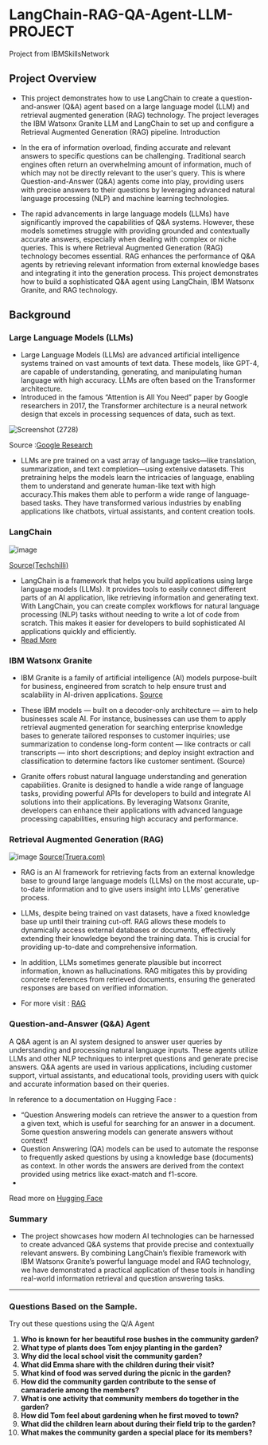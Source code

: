 # LangChain-RAG-QA-Agent-LLM-PROJECT

Project from IBMSkillsNetwork 
## Project Overview
- This project demonstrates how to use LangChain to create a question-and-answer (Q&A) agent based on a large language model (LLM) and retrieval augmented generation (RAG) technology. The project leverages the IBM Watsonx Granite LLM and LangChain to set up and configure a Retrieval Augmented Generation (RAG) pipeline.
Introduction

- In the era of information overload, finding accurate and relevant answers to specific questions can be challenging. Traditional search engines often return an overwhelming amount of information, much of which may not be directly relevant to the user's query. This is where Question-and-Answer (Q&A) agents come into play, providing users with precise answers to their questions by leveraging advanced natural language processing (NLP) and machine learning technologies.

- The rapid advancements in large language models (LLMs) have significantly improved the capabilities of Q&A systems. However, these models sometimes struggle with providing grounded and contextually accurate answers, especially when dealing with complex or niche queries. This is where Retrieval Augmented Generation (RAG) technology becomes essential. RAG enhances the performance of Q&A agents by retrieving relevant information from external knowledge bases and integrating it into the generation process.
This project demonstrates how to build a sophisticated Q&A agent using LangChain,  IBM Watsonx Granite, and RAG technology.


## Background
### Large Language Models (LLMs)
- Large Language Models (LLMs) are advanced artificial intelligence systems trained on vast amounts of text data. These models, like GPT-4, are capable of understanding, generating, and manipulating human language with high accuracy. LLMs are often based on the Transformer architecture.
- Introduced in the famous “Attention is All You Need” paper by Google researchers in 2017, the Transformer architecture is a neural network design that excels in processing sequences of data, such as text.
  
![Screenshot (2728)](https://github.com/user-attachments/assets/48a35669-754a-4d11-9247-26815c7f5770)

Source :[Google Research](https://research.google/pubs/attention-is-all-you-need/)

- LLMs are pre trained on a vast array of language tasks—like translation, summarization, and text completion—using extensive datasets. This pretraining helps the models learn the intricacies of language, enabling them to understand and generate human-like text with high accuracy.This makes them able to perform a wide range of language-based tasks. They have transformed various industries by enabling applications like chatbots, virtual assistants, and content creation tools.
  
### LangChain
![image](https://github.com/user-attachments/assets/cc4ade1f-6075-47da-a15f-d4a03c446f44)

[Source(Techchilli)](https://techchilli.com/artificial-intelligence/what-is-langchain/)
- LangChain is a framework that helps you build applications using large language models (LLMs). It provides tools to easily connect different parts of an AI application, like retrieving information and generating text. With LangChain, you can create complex workflows for natural language processing (NLP) tasks without needing to write a lot of code from scratch. This makes it easier for developers to build sophisticated AI applications quickly and efficiently.
- [Read More](https://www.langchain.com/retrieval)

### IBM Watsonx Granite
- IBM  Granite is a family of artificial intelligence (AI) models purpose-built for business, engineered from scratch to help ensure trust and scalability in AI-driven applications. [Source](https://www.ibm.com/granite?utm_source=skills_network&utm_content=in_lab_content_link&utm_id=Lab-Granite+with+LangChain%3A+An+LLM+and+RAG+to+Answer+Questions_v1_1720558829)
  
- These IBM models — built on a decoder-only architecture — aim to help businesses scale AI. For instance, businesses can use them to apply retrieval augmented generation for searching enterprise knowledge bases to generate tailored responses to customer inquiries; use summarization to condense long-form content — like contracts or call transcripts — into short descriptions; and deploy insight extraction and classification to determine factors like customer sentiment. (Source)
  
- Granite offers robust natural language understanding and generation capabilities. Granite is designed to handle a wide range of language tasks, providing powerful APIs for developers to build and integrate AI solutions into their applications. By leveraging Watsonx Granite, developers can enhance their applications with advanced language processing capabilities, ensuring high accuracy and performance.
  
### Retrieval Augmented Generation (RAG)
![image](https://github.com/user-attachments/assets/e98ca302-7b80-42fe-bbaf-d65e219f9c18)
[Source(Truera.com)](https://truera.com/ai-quality-education/generative-ai-rags/what-is-retrieval-augmented-generation-rag-for-llms/)

- RAG is an AI framework for retrieving facts from an external knowledge base to ground large language models (LLMs) on the most accurate, up-to-date information and to give users insight into LLMs' generative process.

- LLMs, despite being trained on vast datasets, have a fixed knowledge base up until their training cut-off. RAG allows these models to dynamically access external databases or documents, effectively extending their knowledge beyond the training data. This is crucial for providing up-to-date and comprehensive information.

- In addition, LLMs sometimes generate plausible but incorrect information, known as hallucinations. RAG mitigates this by providing concrete references from retrieved documents, ensuring the generated responses are based on verified information.

- For more visit : [RAG](https://research.ibm.com/blog/retrieval-augmented-generation-RAG?utm_source=skills_network&utm_content=in_lab_content_link&utm_id=Lab-Granite+with+LangChain%3A+An+LLM+and+RAG+to+Answer+Questions_v1_1720558829)

### Question-and-Answer (Q&A) Agent
A Q&A agent is an AI system designed to answer user queries by understanding and processing natural language inputs. These agents utilize LLMs and other NLP techniques to interpret questions and generate precise answers. Q&A agents are used in various applications, including customer support, virtual assistants, and educational tools, providing users with quick and accurate information based on their queries.

In reference to a documentation on Hugging Face : 

- “Question Answering models can retrieve the answer to a question from a given text, which is useful for searching for an answer in a document. Some question answering models can generate answers without context!
- Question Answering (QA) models can be used to automate the response to frequently asked questions by using a knowledge base (documents) as context. In other words the answers are derived from the context provided using metrics like exact-match and f1-score.
- 
Read more on [Hugging Face](https://huggingface.co/tasks/question-answering”)

### Summary
- The project showcases how modern AI technologies can be harnessed to create advanced Q&A systems that provide precise and contextually relevant answers. By combining LangChain’s flexible framework with IBM Watsonx Granite’s powerful language model and RAG technology, we have demonstrated a practical application of these tools in handling real-world information retrieval and question answering tasks.

---

### Questions Based on the Sample.

Try  out these questions using the Q/A Agent 

1. **Who is known for her beautiful rose bushes in the community garden?**
2. **What type of plants does Tom enjoy planting in the garden?**
3. **Why did the local school visit the community garden?**
4. **What did Emma share with the children during their visit?**
5. **What kind of food was served during the picnic in the garden?**
6. **How did the community garden contribute to the sense of camaraderie among the members?**
7. **What is one activity that community members do together in the garden?**
8. **How did Tom feel about gardening when he first moved to town?**
9. **What did the children learn about during their field trip to the garden?**
10. **What makes the community garden a special place for its members?**
